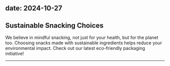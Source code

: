 date: 2024-10-27
---

## Sustainable Snacking Choices  
We believe in mindful snacking, not just for your health, but for the planet too. Choosing snacks made with sustainable ingredients helps reduce your environmental impact. Check out our latest eco-friendly packaging initiative!

---
